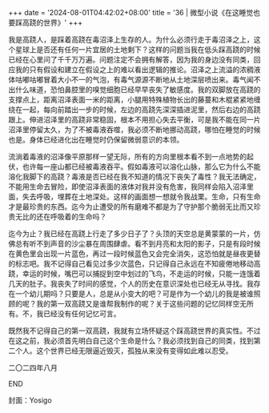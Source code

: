 +++
date = '2024-08-01T04:42:02+08:00'
title = '36 | 微型小说《在这睡觉也要踩高跷的世界》'
+++

我是高跷人，是踩着高跷在毒沼泽上生存的人。为什么必须行走于毒沼泽之上，这个星球上是否还有任何一片宜居的土地剩下？这样的问题当我在低头踩高跷的时候已经在心里问了千千万万遍。问题注定不会拥有解答，因为我的身边没有同类，回应我的只有假设和建立在假设之上的难以看出逻辑的推论。沼泽之上流溢的浓稠液体咕嘟咕嘟冒着大小不一的气泡，有毒气源源不断地从土地深层喷出来。毒气闻不出什么味道，恐怕鼻腔里的嗅觉细胞已经早早丧失了敏感度。我的双脚放在高跷的支撑点上，距离沼泽表面一米的距离，小腿用特殊植物长出的藤蔓和木棍紧紧地缠绕在一起，每向前踏出一步的时候，左边的高跷先深深插进泥里，然后右边的高跷跟上。伸进沼泽里的高跷非常稳固，根本不用担心失去平衡，可是我不能在同一片沼泽里停留太久，为了不被毒液吞噬，我必须不断地挪动高跷，哪怕在睡觉的时候也是。身体已经进化出在睡觉时仍保留微弱意识的本领。

流淌着毒液的沼泽像平原那样一望无际，所有的方向里根本看不到一点地势的起伏，也许每一座山都已经被毒液吞平。假如毒液可以溶化山脉，那么它为什么不能溶化我脚下的高跷？毒液是否已经在我不知道的情况下丧失了毒性？我无法确定，不能用生命去冒险，即使沼泽表面的液体对我并没有危害，我同样会陷入沼泽里面，失去呼吸，埋葬在土地深处。这样的画面想一想就令我战栗。生命，只有生命才是最珍贵的东西。迄今为止遭受的所有磨难不都是为了守护那个脆弱无比而又珍贵无比的还在呼吸着的生命吗？

迄今为止？我已经在高跷上行走了多少日子了？头顶的天空总是黄蒙蒙的一片，仿佛总有听不到声音的沙尘暴在周围肆虐。看不到月亮和太阳的影子，只是有段时候在黄色里会出现一片蓝色，再过一段时候蓝色又会完全消失，这恐怕就是昼夜更替的标志吧。我不记得自己看见过多少次蓝色，只记得自己永远在不知疲倦地移动高跷，幸运的时候，嘴巴可以捕捉到空中划过的飞鸟，不走运的时候，只能一连饿着几天的肚子。我丧失了时间的感觉，个人的历史在意识深处也已经无从寻找。我存在一个幼儿期吗？只要是人，总是从小变大的吧？可是作为一个幼儿的我是被谁照顾的呢？我的第一双高跷又是谁帮我制作的呢？关于这些问题的记忆同样空无所有。不，我已经没有任何记忆可言。

既然我不记得自己的第一双高跷，我就有立场怀疑这个踩高跷世界的真实性。不过在这之前，我必须首先明白自己这个生命是什么？我必须找到自己的同类，找到第二个人。这个世界已经无限逼近毁灭，孤独从来没有变得如此难以忍受。

二〇二四年八月

END

封面：Yosigo




